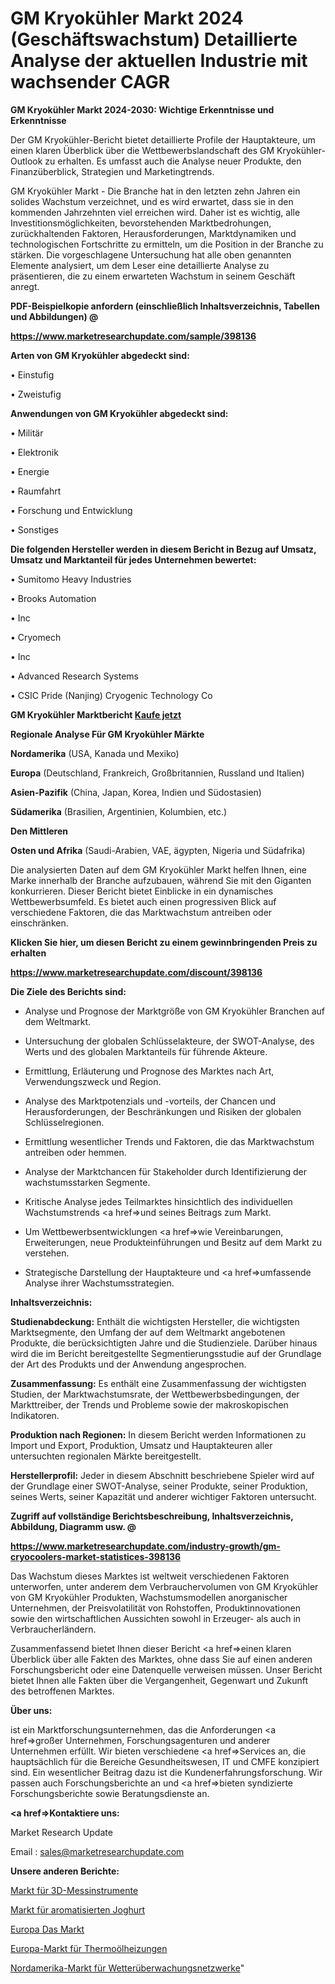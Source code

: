 # GM Kryokühler Markt 2024 (Geschäftswachstum) Detaillierte Analyse der aktuellen Industrie mit wachsender CAGR

<strong>GM Kryokühler Markt 2024-2030: Wichtige Erkenntnisse und Erkenntnisse</strong>

Der GM Kryokühler-Bericht bietet detaillierte Profile der Hauptakteure, um einen klaren Überblick über die Wettbewerbslandschaft des GM Kryokühler-Outlook zu erhalten. Es umfasst auch die Analyse neuer Produkte, den Finanzüberblick, Strategien und Marketingtrends.

GM Kryokühler Markt - Die Branche hat in den letzten zehn Jahren ein solides Wachstum verzeichnet, und es wird erwartet, dass sie in den kommenden Jahrzehnten viel erreichen wird. Daher ist es wichtig, alle Investitionsmöglichkeiten, bevorstehenden Marktbedrohungen, zurückhaltenden Faktoren, Herausforderungen, Marktdynamiken und technologischen Fortschritte zu ermitteln, um die Position in der Branche zu stärken. Die vorgeschlagene Untersuchung hat alle oben genannten Elemente analysiert, um dem Leser eine detaillierte Analyse zu präsentieren, die zu einem erwarteten Wachstum in seinem Geschäft anregt.



<strong><b>PDF-Beispielkopie anfordern (einschließlich Inhaltsverzeichnis, Tabellen und Abbildungen) @ </b></strong>

<strong><a href=https://www.marketresearchupdate.com/sample/398136>

<strong>https://www.marketresearchupdate.com/sample/398136</u></a></strong></strong>



<strong>Arten von GM Kryokühler abgedeckt sind:</strong>

• Einstufig

• Zweistufig



<strong>Anwendungen von GM Kryokühler abgedeckt sind:</strong>

• Militär

• Elektronik

• Energie

• Raumfahrt

• Forschung und Entwicklung

• Sonstiges



<strong>Die folgenden Hersteller werden in diesem Bericht in Bezug auf Umsatz, Umsatz und Marktanteil für jedes Unternehmen bewertet:</strong>

• Sumitomo Heavy Industries

• Brooks Automation

• Inc

• Cryomech

• Inc

• Advanced Research Systems

• CSIC Pride (Nanjing) Cryogenic Technology Co



<strong>GM Kryokühler Marktbericht <a href=https://www.marketresearchupdate.com/buynow/398136>Kaufe jetzt</a></strong>



<strong>Regionale Analyse Für GM Kryokühler Märkte</strong>



<strong>Nordamerika</strong> (USA, Kanada und Mexiko)



<strong>Europa</strong> (Deutschland, Frankreich, Großbritannien, Russland und Italien)



<strong>Asien-Pazifik</strong> (China, Japan, Korea, Indien und Südostasien)



<strong>Südamerika</strong> (Brasilien, Argentinien, Kolumbien, etc.)



<strong>Den Mittleren</strong> 

<strong>Osten und Afrika</strong> (Saudi-Arabien, VAE, ägypten, Nigeria und Südafrika)

Die analysierten Daten auf dem GM Kryokühler Markt helfen Ihnen, eine Marke innerhalb der Branche aufzubauen, während Sie mit den Giganten konkurrieren. Dieser Bericht bietet Einblicke in ein dynamisches Wettbewerbsumfeld. Es bietet auch einen progressiven Blick auf verschiedene Faktoren, die das Marktwachstum antreiben oder einschränken.



<strong>Klicken Sie hier, um diesen Bericht zu einem gewinnbringenden Preis zu erhalten
</strong>

<strong><a href=https://www.marketresearchupdate.com/discount/398136>https://www.marketresearchupdate.com/discount/398136</b></u></strong></a>



<strong>Die Ziele des Berichts sind:</strong>

- Analyse und Prognose der Marktgröße von GM Kryokühler Branchen auf dem Weltmarkt.

- Untersuchung der globalen Schlüsselakteure, der SWOT-Analyse, des Werts und des globalen Marktanteils für führende Akteure.

- Ermittlung, Erläuterung und Prognose des Marktes nach Art, Verwendungszweck und Region.

- Analyse des Marktpotenzials und -vorteils, der Chancen und Herausforderungen, der Beschränkungen und Risiken der globalen Schlüsselregionen.

- Ermittlung wesentlicher Trends und Faktoren, die das Marktwachstum antreiben oder hemmen.

- Analyse der Marktchancen für Stakeholder durch Identifizierung der wachstumsstarken Segmente.

- Kritische Analyse jedes Teilmarktes hinsichtlich des individuellen Wachstumstrends <a href=>und</a> seines Beitrags zum Markt.

- Um Wettbewerbsentwicklungen <a href=>wie</a> Vereinbarungen, Erweiterungen, neue Produkteinführungen und Besitz auf dem Markt zu verstehen.

- Strategische Darstellung der Hauptakteure und <a href=>umfas</a>sende Analyse ihrer Wachstumsstrategien.



<strong>Inhaltsverzeichnis:</strong>



<strong>Studienabdeckung:</strong> Enthält die wichtigsten Hersteller, die wichtigsten Marktsegmente, den Umfang der auf dem Weltmarkt angebotenen Produkte, die berücksichtigten Jahre und die Studienziele. Darüber hinaus wird die im Bericht bereitgestellte Segmentierungsstudie auf der Grundlage der Art des Produkts und der Anwendung angesprochen.



<strong>Zusammenfassung:</strong> Es enthält eine Zusammenfassung der wichtigsten Studien, der Marktwachstumsrate, der Wettbewerbsbedingungen, der Markttreiber, der Trends und Probleme sowie der makroskopischen Indikatoren.



<strong>Produktion nach Regionen:</strong> In diesem Bericht werden Informationen zu Import und Export, Produktion, Umsatz und Hauptakteuren aller untersuchten regionalen Märkte bereitgestellt.



<strong>Herstellerprofil:</strong> Jeder in diesem Abschnitt beschriebene Spieler wird auf der Grundlage einer SWOT-Analyse, seiner Produkte, seiner Produktion, seines Werts, seiner Kapazität und anderer wichtiger Faktoren untersucht.



<strong><b>Zugriff auf vollständige Berichtsbeschreibung, Inhaltsverzeichnis, Abbildung, Diagramm usw. @ </b></strong>

<strong><a href=https://www.marketresearchupdate.com/industry-growth/gm-cryocoolers-market-statistices-398136>https://www.marketresearchupdate.com/industry-growth/gm-cryocoolers-market-statistices-398136</a></strong>

Das Wachstum dieses Marktes ist weltweit verschiedenen Faktoren unterworfen, unter anderem dem Verbrauchervolumen von GM Kryokühler von GM Kryokühler Produkten, Wachstumsmodellen anorganischer Unternehmen, der Preisvolatilität von Rohstoffen, Produktinnovationen sowie den wirtschaftlichen Aussichten sowohl in Erzeuger- als auch in Verbraucherländern.

Zusammenfassend bietet Ihnen dieser Bericht <a href=>einen</a> klaren Überblick über alle Fakten des Marktes, ohne dass Sie auf einen anderen Forschungsbericht oder eine Datenquelle verweisen müssen. Unser Bericht bietet Ihnen alle Fakten über die Vergangenheit, Gegenwart und Zukunft des betroffenen Marktes.



<strong>Über uns:</strong>

 ist ein Marktforschungsunternehmen, das die Anforderungen <a href=>großer</a> Unternehmen, Forschungsagenturen und anderer Unternehmen erfüllt. Wir bieten verschiedene <a href=>Services</a> an, die hauptsächlich für die Bereiche Gesundheitswesen, IT und CMFE konzipiert sind. Ein wesentlicher Beitrag dazu ist die Kundenerfahrungsforschung. Wir passen auch Forschungsberichte an und <a href=>bieten</a> syndizierte Forschungsberichte sowie Beratungsdienste an.



<strong><a href=>Kontaktiere uns:</a></strong>

Market Research Update

Email : sales@marketresearchupdate.com



<strong>Unsere anderen Berichte:</strong>

<a href=https://www.linkedin.com/pulse/3d-metrology-instrument-market-witness-huge-growth-2029>Markt für 3D-Messinstrumente</a>

<a href=https://www.linkedin.com/pulse/flavored-yogurt-market-size-emerging-trends-consumption>Markt für aromatisierten Joghurt</a>

<a href=https://www.linkedin.com/pulse/europe-das-market-size-technologies-segments-forecast>Europa Das Markt</a>

<a href=https://www.linkedin.com/pulse/europe-thermal-oil-heaters-market-2023-pointing>Europa-Markt für Thermoölheizungen</a>

<a href=https://www.linkedin.com/pulse/north-america-weather-monitoring-network-market>Nordamerika-Markt für Wetterüberwachungsnetzwerke</a>"
